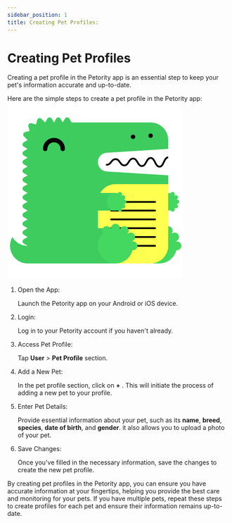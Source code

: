 ```yaml
---
sidebar_position: 1
title: Creating Pet Profiles:
---
```


# Creating Pet Profiles
Creating a pet profile in the Petority app is an essential step to keep your pet's information accurate and up-to-date. 

Here are the simple steps to create a pet profile in the Petority app:
![create](/img/logo.svg)

1. Open the App:

    Launch the Petority app on your Android or iOS device.
2. Login:

    Log in to your Petority account if you haven't already.
3. Access Pet Profile:
  
    Tap **User** > **Pet Profile** section.
4. Add a New Pet:
 
    In the pet profile section, click on **+** . This will initiate the process of adding a new pet to your profile.
5. Enter Pet Details:
  
    Provide essential information about your pet, such as its **name**, **breed**, **species**, **date of birth**, and **gender**. it also allows you to upload a photo of your pet.
6. Save Changes:

    Once you've filled in the necessary information, save the changes to create the new pet profile.

By creating pet profiles in the Petority app, you can ensure you have accurate information at your fingertips, helping you provide the best care and monitoring for your pets. If you have multiple pets, repeat these steps to create profiles for each pet and ensure their information remains up-to-date.